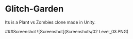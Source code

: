 # Glitch-Garden

Its is a Plant vs Zombies clone made in Unity.

###Screenshot
![Screenshot](Screenshots/02 Level_03.PNG)